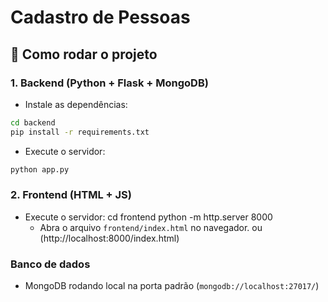 # Cadastro de Pessoas

## 🚀 Como rodar o projeto

### 1. Backend (Python + Flask + MongoDB)

- Instale as dependências:

```bash
cd backend
pip install -r requirements.txt
```

- Execute o servidor:

```bash
python app.py
```

### 2. Frontend (HTML + JS)

- Execute o servidor:
  cd frontend
  python -m http.server 8000
  - Abra o arquivo `frontend/index.html` no navegador.
    ou (http://localhost:8000/index.html)

### Banco de dados

- MongoDB rodando local na porta padrão (`mongodb://localhost:27017/`)
